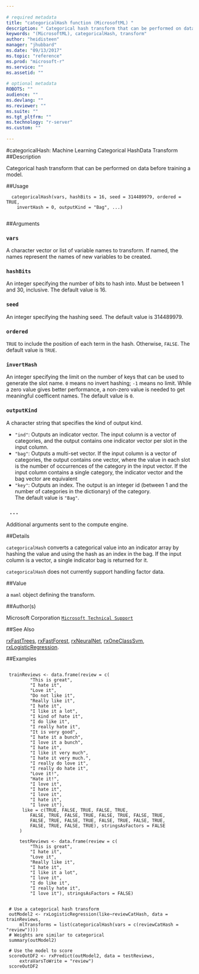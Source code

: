 ```yaml
--- 
 
# required metadata 
title: "categoricalHash function (MicrosoftML) " 
description: " Categorical hash transform that can be performed on data before  training a model. " 
keywords: "(MicrosoftML), categoricalHash, transform" 
author: "heidisteen" 
manager: "jhubbard" 
ms.date: "09/13/2017" 
ms.topic: "reference" 
ms.prod: "microsoft-r" 
ms.service: "" 
ms.assetid: "" 
 
# optional metadata 
ROBOTS: "" 
audience: "" 
ms.devlang: "" 
ms.reviewer: "" 
ms.suite: "" 
ms.tgt_pltfrm: "" 
ms.technology: "r-server" 
ms.custom: "" 
 
--- 
```

 
 
 
 
 #categoricalHash: Machine Learning Categorical HashData Transform 
 ##Description
 
Categorical hash transform that can be performed on data before 
training a model.
 
 
 ##Usage

```   
  categoricalHash(vars, hashBits = 16, seed = 314489979, ordered = TRUE,
    invertHash = 0, outputKind = "Bag", ...)
 
```
 
 ##Arguments

   
  
 ### `vars`
 A character vector or list of variable names to transform. If named, the names represent the names of new variables to be created. 
  
  
  
 ### `hashBits`
 An integer specifying the number of bits to hash into.  Must be between 1 and 30, inclusive. The default value is 16. 
  
  
  
 ### `seed`
 An integer specifying the hashing seed. The default value is 314489979. 
  
  
  
 ### `ordered`
 `TRUE` to include the position of each term in the  hash. Otherwise, `FALSE`. The default value is `TRUE`. 
  
  
  
 ### `invertHash`
 An integer specifying the limit on the number of keys  that can be used to generate the slot name. `0` means no invert  hashing; `-1` means no limit. While a zero value gives better  performance, a non-zero value is needed to get meaningful coefficent names. The default value is `0`. 
  
  
  
 ### `outputKind`
 A character string that specifies the kind of output kind.   
*   `"ind"`: Outputs an indicator vector. The input column is a vector   of categories, and the output contains one indicator vector per slot in   the input column.    
*   `"bag"`: Outputs a multi-set vector. If the input column is a  vector of categories, the output contains one vector, where the value in   each slot is the number of occurrences of the category in the input  vector. If the input column contains a single category, the indicator  vector and the bag vector are equivalent   
*   `"key"`: Outputs an index. The output is an integer id (between 1 and the number of categories in the dictionary) of the category.   
 The default value is `"Bag"`. 
  
  
  
 ### ` ...`
 Additional arguments sent to the compute engine. 
  
 
 
 ##Details
 
`categoricalHash` converts a categorical value into an indicator
array by hashing the value and using the hash as an index in the bag.  If
the input column is a vector, a single indicator bag is returned for it.

`categoricalHash` does not currently support handling factor data.
 
 
 ##Value
 
a `maml` object defining the transform.
 
 ##Author(s)
 
Microsoft Corporation [`Microsoft Technical Support`](https://go.microsoft.com/fwlink/?LinkID=698556&clcid=0x409)

 
 
 ##See Also
 
[rxFastTrees](rxFastTrees.md), [rxFastForest](rxFastForest.md),
[rxNeuralNet](rxNeuralNet.md), [rxOneClassSvm](rxOneClassSvm.md),
[rxLogisticRegression](rxLogisticRegression.md).
   
 ##Examples

 ```
   
  trainReviews <- data.frame(review = c( 
          "This is great",
          "I hate it",
          "Love it",
          "Do not like it",
          "Really like it",
          "I hate it",
          "I like it a lot",
          "I kind of hate it",
          "I do like it",
          "I really hate it",
          "It is very good",
          "I hate it a bunch",
          "I love it a bunch",
          "I hate it",
          "I like it very much",
          "I hate it very much.",
          "I really do love it",
          "I really do hate it",
          "Love it!",
          "Hate it!",
          "I love it",
          "I hate it",
          "I love it",
          "I hate it",
          "I love it"),
       like = c(TRUE, FALSE, TRUE, FALSE, TRUE,
          FALSE, TRUE, FALSE, TRUE, FALSE, TRUE, FALSE, TRUE,
          FALSE, TRUE, FALSE, TRUE, FALSE, TRUE, FALSE, TRUE, 
          FALSE, TRUE, FALSE, TRUE), stringsAsFactors = FALSE
      )
  
      testReviews <- data.frame(review = c(
          "This is great",
          "I hate it",
          "Love it",
          "Really like it",
          "I hate it",
          "I like it a lot",
          "I love it",
          "I do like it",
          "I really hate it",
          "I love it"), stringsAsFactors = FALSE)
  
    
  # Use a categorical hash transform
  outModel2 <- rxLogisticRegression(like~reviewCatHash, data = trainReviews, 
      mlTransforms = list(categoricalHash(vars = c(reviewCatHash = "review"))))
  # Weights are similar to categorical
  summary(outModel2)
  
  # Use the model to score
  scoreOutDF2 <- rxPredict(outModel2, data = testReviews, 
      extraVarsToWrite = "review")
  scoreOutDF2
 
```
 
 
 
